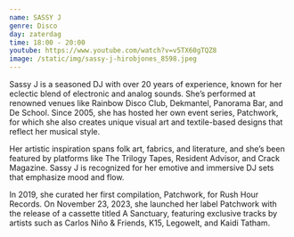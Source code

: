 ```yaml
---
name: SASSY J
genre: Disco
day: zaterdag
time: 18:00 - 20:00
youtube: https://www.youtube.com/watch?v=v5TX60gTQZ8
image: /static/img/sassy-j-hirobjones_8598.jpeg
---
```

Sassy J is a seasoned DJ with over 20 years of experience, known for her eclectic blend of electronic and analog sounds. She’s performed at renowned venues like Rainbow Disco Club, Dekmantel, Panorama Bar, and De School. Since 2005, she has hosted her own event series, Patchwork, for which she also creates unique visual art and textile-based designs that reflect her musical style.


Her artistic inspiration spans folk art, fabrics, and literature, and she’s been featured by platforms like The Trilogy Tapes, Resident Advisor, and Crack Magazine. Sassy J is recognized for her emotive and immersive DJ sets that emphasize mood and flow.

In 2019, she curated her first compilation, Patchwork, for Rush Hour Records. On November 23, 2023, she launched her label Patchwork with the release of a cassette titled A Sanctuary, featuring exclusive tracks by artists such as Carlos Niño & Friends, K15, Legowelt, and Kaidi Tatham.